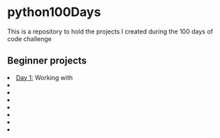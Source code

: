 # python100Days
This is a repository to hold the projects I created during the 100 days of code challenge
<h2> Beginner projects </h2>
<li><a href="">Day 1:</a> Working with </li>
<li></li>
<li></li>
<li></li>
<li></li>
<li></li>
<li></li>
<li></li>
